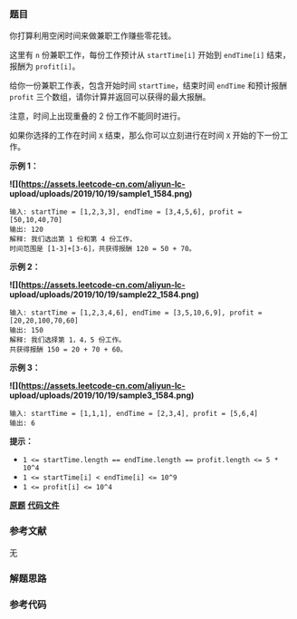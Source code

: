 ### 题目
你打算利用空闲时间来做兼职工作赚些零花钱。

这里有 `n` 份兼职工作，每份工作预计从 `startTime[i]` 开始到 `endTime[i]` 结束，报酬为 `profit[i]`。

给你一份兼职工作表，包含开始时间 `startTime`，结束时间 `endTime` 和预计报酬 `profit`
三个数组，请你计算并返回可以获得的最大报酬。

注意，时间上出现重叠的 2 份工作不能同时进行。

如果你选择的工作在时间 `X` 结束，那么你可以立刻进行在时间 `X` 开始的下一份工作。



**示例 1：**

**![](https://assets.leetcode-cn.com/aliyun-lc-
upload/uploads/2019/10/19/sample1_1584.png)**

    
    
    输入: startTime = [1,2,3,3], endTime = [3,4,5,6], profit = [50,10,40,70]
    输出: 120
    解释: 我们选出第 1 份和第 4 份工作， 
    时间范围是 [1-3]+[3-6]，共获得报酬 120 = 50 + 70。
    

**示例 2：**

**![](https://assets.leetcode-cn.com/aliyun-lc-
upload/uploads/2019/10/19/sample22_1584.png)**

    
    
    输入: startTime = [1,2,3,4,6], endTime = [3,5,10,6,9], profit = [20,20,100,70,60]
    输出: 150
    解释: 我们选择第 1，4，5 份工作。 
    共获得报酬 150 = 20 + 70 + 60。
    

**示例 3：**

**![](https://assets.leetcode-cn.com/aliyun-lc-
upload/uploads/2019/10/19/sample3_1584.png)**

    
    
    输入: startTime = [1,1,1], endTime = [2,3,4], profit = [5,6,4]
    输出: 6
    



**提示：**

  * `1 <= startTime.length == endTime.length == profit.length <= 5 * 10^4`
  * `1 <= startTime[i] < endTime[i] <= 10^9`
  * `1 <= profit[i] <= 10^4`

 **[原题](https://leetcode-cn.com/problems/maximum-profit-in-job-scheduling/)**    **[代码文件]()**


### 参考文献
无

### 解题思路




### 参考代码

```go


```




